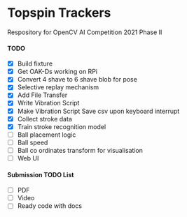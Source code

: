 # Topspin Trackers

Respository for OpenCV AI Competition 2021 Phase II

#### TODO

- [x] Build fixture
- [x] Get OAK-Ds working on RPi
- [x] Convert 4 shave to 6 shave blob for pose
- [x] Selective replay mechanism
- [x] Add File Transfer
- [x] Write Vibration Script
- [x] Make Vibration Script Save csv upon keyboard interrupt
- [x] Collect stroke data
- [x] Train stroke recognition model
- [ ] Ball placement logic
- [ ] Ball speed
- [ ] Ball co ordinates transform for visualisation
- [ ] Web UI

#### Submission TODO List

- [ ] PDF
- [ ] Video
- [ ] Ready code with docs
